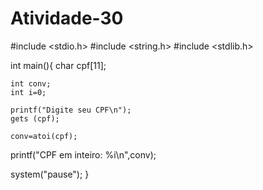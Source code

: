 # Atividade-30

#include <stdio.h>
#include <string.h>
#include <stdlib.h>
 
int main(){
    char cpf[11]; 
 
    int conv; 
    int i=0;  

    printf("Digite seu CPF\n");
    gets (cpf);  
 
    conv=atoi(cpf); 
                          
   printf("CPF em inteiro: %i\n",conv);
 
system("pause");
}
